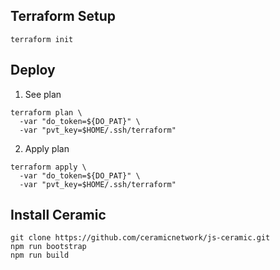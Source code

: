 ## Terraform Setup

```
terraform init
```

## Deploy

1. See plan

```
terraform plan \
  -var "do_token=${DO_PAT}" \
  -var "pvt_key=$HOME/.ssh/terraform"
```

2. Apply plan

```
terraform apply \
  -var "do_token=${DO_PAT}" \
  -var "pvt_key=$HOME/.ssh/terraform"
```

## Install Ceramic

```
git clone https://github.com/ceramicnetwork/js-ceramic.git
npm run bootstrap
npm run build
```
